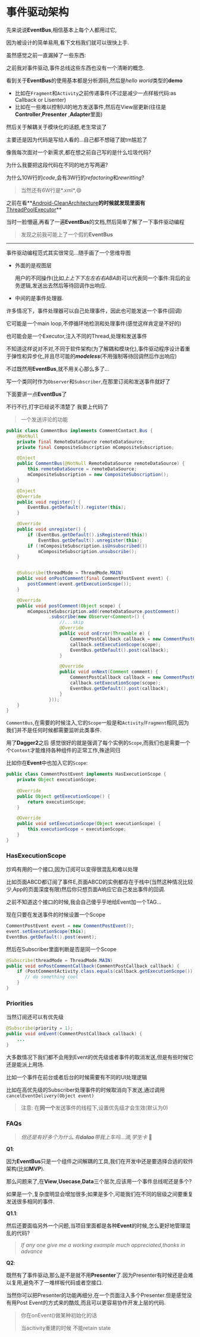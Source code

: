 # 事件驱动架构



先来说说**EventBus**,相信基本上每个人都用过它,

因为被设计的简单易用,看下文档我们就可以很快上手.

虽然感觉之前一直漏掉了一些东西:





之前我对事件驱动,事件总线这些东西也没有一个清晰的概念.

看到关于**EventBus**的使用基本都是分析源码,然后是*hello world*类型的**demo**

- 比如在`Fragment`和`Activity`之前传递事件(不过是减少一点样板代码:as Callback or Lisenter)
- 比如在一些难以控制UI的地方发送事件,然后在View层更新(往往是**Controller**,**Presenter** ,**Adapter**里面)



然后关于解耦关于模块化的话题,老生常谈了

主要还是因为代码是写给人看的...自己都不想碰了就tm尴尬了

像我每次面对一个新需求,都在想之前自己写的是什么垃圾代码?



为什么我要把这段代码在不同的地方写两遍?

为什么10W行的*code*,会有3W行的*refactoring*和*rewritting*?

>  当然还有6W行是*.xml*,😄



之前在看**[Android-CleanArchitecture](https://github.com/android10/Android-CleanArchitecture)**的时候就发现里面有**[ThreadPoolExecutor](https://github.com/android10/Android-CleanArchitecture/blob/master/data/src/main/java/com/fernandocejas/android10/sample/data/executor/JobExecutor.java)**

当时一脸懵逼,再看了一遍**EventBus**的文档,然后简单了解了一下事件驱动编程

> 发现之前我可能上了一个假的**EventBus**



---



事件驱动编程范式其实很常见...随手画了一个思维导图

- 外面的是视图层

  用户的不同操作(比如*上上下下左左右右ABAB*)可以代表同一个事件:背后的业务逻辑,发送出去然后等待回调作出响应.

- 中间的是事件处理器.

许多情况下，事件处理器可以自己处理事件，因此也可能发送一个事件(回调)

它可能是一个main loop,不停循环地检测和处理事件(感觉这样肯定是不好的)

也可能会是一个Executor,注入不同的Thread,处理和发送事件 



不知道这样说对不对,不同于软件架构(为了解耦和模块化),事件驱动程序设计着重于弹性和异步化,并且尽可能的***modeless***(不用强制等待回调然后作出响应)



不过既然用**EventBus**,就不用关心那么多了...

写一个类同时作为`Observer`和`Subscriber`,在那里订阅和发送事件就好了



下面要讲一点**EventBus**了



不行不行,打字已经说不清楚了 我要上代码了

>  一个发送评论的功能

```java
public class CommentBus implements CommentContact.Bus {
    @NotNull
    private final RemoteDataSource remoteDataSource;
    private final CompositeSubscription mCompositeSubscription;

    @Inject
    public CommentBus(@NotNull RemoteDataSource remoteDataSource) {
        this.remoteDataSource = remoteDataSource;
        mCompositeSubscription = new CompositeSubscription();
    }

    @Inject
    @Override
    public void register() {
        EventBus.getDefault().register(this);
    }

    @Override
    public void unregister() {
        if (EventBus.getDefault().isRegistered(this))
            EventBus.getDefault().unregister(this);
        if (!mCompositeSubscription.isUnsubscribed())
            mCompositeSubscription.unsubscribe();
    }


    @Subscribe(threadMode = ThreadMode.MAIN)
    public void onPostComment(final CommentPostEvent event) {
        postComment(event.getExecutionScope());
    }

    @Override
    public void postComment(Object scope) {
        mCompositeSubscription.add(remoteDataSource.postComment()
                .subscribe(new Observer<Comment>() {
                  	//...skip
                    @Override
                    public void onError(Throwable e) {
                        CommentPostCallback callback = new CommentPostCallback(e);
                        callback.setExecutionScope(scope);
                        EventBus.getDefault().post(callback);
                    }

                    @Override
                    public void onNext(Comment comment) {
                        CommentPostCallback callback = new CommentPostCallback(comment);
                        callback.setExecutionScope(scope);
                        EventBus.getDefault().post(callback);
                    }
                }));
    }
}
```

`CommentBus`,在需要的时候注入,它的`Scope`一般是和`Activity`/`Fragment`相同,因为我们并不是任何时候都需要监听此类事件.

用了**Dagger2**之后 感觉很好的就是强调了每个实例的`Scope`,而我们也是需要一个个`Context`才能维持各种组件的正常工作,殊途同归

比如你在**Event**中也加入它的`Scope`:

```java
public class CommentPostEvent implements HasExecutionScope {
  	private Object executionScope;
  
    @Override
    public Object getExecutionScope() {
        return executionScope;
    }

    @Override
    public void setExecutionScope(Object executionScope) {
        this.executionScope = executionScope;
    }
}
```

### HasExecutionScope

炒鸡有用的一个接口,因为订阅可以变得很混乱和难以处理

比如页面ABCD都订阅了事件E,页面ABCD的实例都存在于栈中(当然这种情况比较少,App的页面深度有限)然后你只想页面A响应它自己发出事件的回调.

之前不知道这个接口的时候,我会自己傻乎乎地给Event加一个TAG...

现在只要在发送事件的时候设置一个Scope

```java
CommentPostEvent event = new CommentPostEvent();
event.setExecutionScope(this);
EventBus.getDefault().post(event);
```

然后在Subscriber里面判断是否是同一个Scope

```java
@Subscribe(threadMode = ThreadMode.MAIN)
public void onPostCommentCallback(CommentPostCallback callback) {
    if (PostCommentActivity.class.equals(callback.getExecutionScope())) {
       // do something cool
    }
}
```
### Priorities

当然订阅还可以有优先级

```java
@Subscribe(priority = 1);
public void onEvent(CommentPostCallback callback) {
    ...
}
```

大多数情况下我们都不会用到Event的优先级或者事件的取消发送,但是有些时候它还是能派上用场.

比如一个事件在前台或者后台的时候需要有不同的UI处理逻辑

比如在高优先级的Subscriber处理事件的时候取消向下发送,通过调用`cancelEventDelivery(Object event)`

> 注意: 在**同一个**发送事件的线程下,设置优先级才会生效(默认为0)



### FAQs

>  *但还是有好多个为什么.有**dalao**带我上车吗...滴,学生卡* 🚌

**Q1**:

因为**EventBus**只是一个组件之间解耦的工具,我们在开发中还是要选择合适的软件架构(比如**MVP**).

那么问题来了,在**View**,**Usecase**,**Data**三个层次,应该用一个事件总线呢还是多个?

如果是一个,复杂度明显会增加很多;如果是多个,可能我们在不同的层级之间要重复发送很多相同的事件.

**Q1.1**:

然后还要面临另外一个问题,当项目里面都是各种**Event**的时候,怎么更好地管理混乱的代码?

>  *If any one give me a working example much appreciated*,*thanks in advance*

**Q2**:

既然有了事件驱动,那么是不是就不用**Presenter**了.因为Presenter有时候还是会难以复用,避免不了一堆样板代码或者空接口.

当然你可以把Presenter的功能再细分,在一个页面注入多个Presenter.但是感觉没有用Post Event的方式来的酷炫,而且可以更容易协作开发上层的代码.



> 你在onEvent()做某种初始化的话
>
> 当acitivity重建的时候 不能retain state

